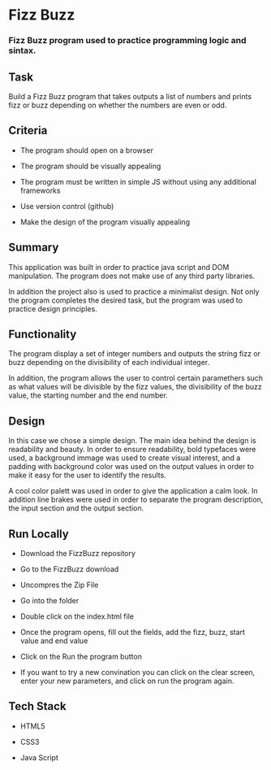 # Fizz Buzz

### Fizz Buzz program used to practice programming logic and sintax. 

## Task
Build a Fizz Buzz program that takes outputs a list of numbers and prints fizz or buzz depending on whether the numbers are even or odd. 

## Criteria

* The program should open on a browser

* The program should be visually appealing

* The program must be written in simple JS without using any additional frameworks

* Use version control (github)

* Make the design of the program visually appealing

## Summary
This application was built in order to practice java script and DOM manipulation. The program does not make use of any third party libraries. 

In addition the project also is used to practice a minimalist design. 
Not only the program completes the desired task, but the program was used to practice design principles. 

## Functionality
The program display a set of integer numbers and outputs the string fizz or buzz depending on the divisibility of each individual integer. 

In addition, the program allows the user to control certain paramethers such as what values will be divisible by the fizz values, the divisibility of the buzz value, the starting number and the end number. 

## Design
In this case we chose a simple design. The main idea behind the design is readability and beauty. In order to ensure readability, bold typefaces were used, a background immage was used to create visual interest, and a padding with background color was used on the output values in order to make it easy for the user to identify the results. 

A cool color palett was used in order to give the application a calm look. In addition line brakes were used in order to separate the program description, the input section and the output section. 

## Run Locally

* Download the FizzBuzz repository

* Go to the FizzBuzz download

* Uncompres the Zip File

* Go into the folder

* Double click on the index.html file

* Once the program opens, fill out the fields, add the fizz, buzz, start value and end value

* Click on the Run the program button

* If you want to try a new convination you can click on the clear screen, enter your new parameters, and click on run the program again.  


## Tech Stack

* HTML5

* CSS3

* Java Script